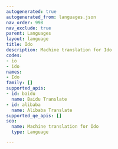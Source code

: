 ```yaml
---
autogenerated: true
autogenerated_from: languages.json
nav_order: 998
nav_exclude: true
parent: Languages
layout: language
title: Ido
description: Machine translation for Ido
codes:
- io
- ido
names:
- Ido
family: []
supported_apis:
- id: baidu
  name: Baidu Translate
- id: alibaba
  name: Alibaba Translate
supported_qe_apis: []
seo:
  name: Machine translation for Ido
  type: Language

---
```


